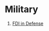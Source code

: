 # Military

1. <a href = "https://vinamrsachdeva.github.io/a_proc_list/military/fdi-in-defense">FDI in Defense</a>

